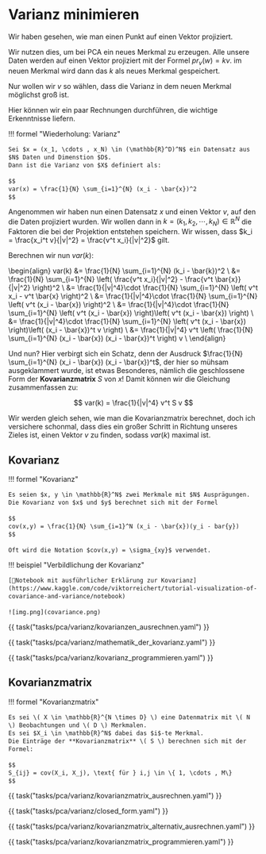 # Varianz minimieren

Wir haben gesehen, wie man einen Punkt auf einen Vektor projiziert.

Wir nutzen dies, um bei PCA ein neues Merkmal zu erzeugen. Alle unsere Daten werden auf einen Vektor
projiziert mit der Formel $pr_v(w)=kv$. im neuen Merkmal wird dann das $k$ als neues Merkmal gespeichert.

Nur wollen wir $v$ so wählen, dass die Varianz in dem neuen Merkmal möglichst groß ist.

Hier können wir ein paar Rechnungen durchführen, die wichtige Erkenntnisse liefern.

!!! formel "Wiederholung: Varianz"

    Sei $x = (x_1, \cdots , x_N) \in (\mathbb{R}^D)^N$ ein Datensatz aus $N$ Daten und Dimenstion $D$.
    Dann ist die Varianz von $X$ definiert als:

    $$
    var(x) = \frac{1}{N} \sum_{i=1}^{N} (x_i - \bar{x})^2 
    $$

Angenommen wir haben nun einen Datensatz $x$ und einen Vektor $v$, auf den die Daten projiziert wurden.
Wir wollen dann in $k = (k_1, k_2, \cdots , k_N) \in \mathbb{R}^{N}$ die Faktoren die bei der Projektion
entstehen speichern. Wir wissen, dass $k_i = \frac{x_i^t v}{|v|^2} = \frac{v^t x_i}{|v|^2}$ gilt.

Berechnen wir nun $var(k)$:

\begin{align}
    var(k) &= \frac{1}{N} \sum_{i=1}^{N} (k_i - \bar{k})^2 \\
	&= \frac{1}{N} \sum_{i=1}^{N} \left( \frac{v^t x_i}{|v|^2} - \frac{v^t \bar{x}}{|v|^2} \right)^2 \\
	&= \frac{1}{|v|^4}\cdot \frac{1}{N} \sum_{i=1}^{N} \left( v^t x_i - v^t \bar{x} \right)^2 \\
	&= \frac{1}{|v|^4}\cdot \frac{1}{N} \sum_{i=1}^{N} \left( v^t (x_i - \bar{x}) \right)^2 \\
	&= \frac{1}{|v|^4}\cdot \frac{1}{N} \sum_{i=1}^{N} \left( v^t (x_i - \bar{x}) \right)\left( v^t (x_i - \bar{x}) \right) \\
	&= \frac{1}{|v|^4}\cdot \frac{1}{N} \sum_{i=1}^{N} \left( v^t (x_i - \bar{x}) \right)\left( (x_i - \bar{x})^t v \right) \\
	&= \frac{1}{|v|^4} v^t \left( \frac{1}{N} \sum_{i=1}^{N} (x_i - \bar{x}) (x_i - \bar{x})^t \right) v \\
\end{align}

Und nun? Hier verbirgt sich ein Schatz, denn der Ausdruck $\frac{1}{N} \sum_{i=1}^{N} (x_i - \bar{x}) (x_i - \bar{x})^t$,
der hier so mühsam ausgeklammert wurde, ist etwas Besonderes, nämlich die geschlossene Form der **Kovarianzmatrix** $S$ von $x$!
Damit können wir die Gleichung zusammenfassen zu:

$$
var(k) = \frac{1}{|v|^4} v^t S v
$$

Wir werden gleich sehen, wie man die Kovarianzmatrix berechnet, doch ich versichere schonmal, dass dies ein großer Schritt
in Richtung unseres Zieles ist, einen Vektor $v$ zu finden, sodass $var(k)$ maximal ist.

## Kovarianz

!!! formel "Kovarianz"

	Es seien $x, y \in \mathbb{R}^N$ zwei Merkmale mit $N$ Ausprägungen.
	Die Kovarianz von $x$ und $y$ berechnet sich mit der Formel

	$$
	cov(x,y) = \frac{1}{N} \sum_{i=1}^N (x_i - \bar{x})(y_i - bar{y}) 
	$$

	Oft wird die Notation $cov(x,y) = \sigma_{xy}$ verwendet.

!!! beispiel "Verbildlichung der Kovarianz"

	[📙Notebook mit ausführlicher Erklärung zur Kovarianz](https://www.kaggle.com/code/viktorreichert/tutorial-visualization-of-covariance-and-variance/notebook)

	![img.png](covariance.png)

{{ task("tasks/pca/varianz/kovarianzen_ausrechnen.yaml") }}

{{ task("tasks/pca/varianz/mathematik_der_kovarianz.yaml") }}

{{ task("tasks/pca/varianz/kovarianz_programmieren.yaml") }}


## Kovarianzmatrix

!!! formel "Kovarianzmatrix"

    Es sei \( X \in \mathbb{R}^{N \times D} \) eine Datenmatrix mit \( N \) Beobachtungen und \( D \) Merkmalen.
	Es sei $X_i \in \mathbb{R}^N$ dabei das $i$-te Merkmal. 
    Die Einträge der **Kovarianzmatrix** \( S \) berechnen sich mit der Formel:

	$$
	S_{ij} = cov(X_i, X_j), \text{ für } i,j \in \{ 1, \cdots , M\}
	$$

	

{{ task("tasks/pca/varianz/kovarianzmatrix_ausrechnen.yaml") }}

{{ task("tasks/pca/varianz/closed_form.yaml") }}

{{ task("tasks/pca/varianz/kovarianzmatrix_alternativ_ausrechnen.yaml") }}

{{ task("tasks/pca/varianz/kovarianzmatrix_programmieren.yaml") }}


